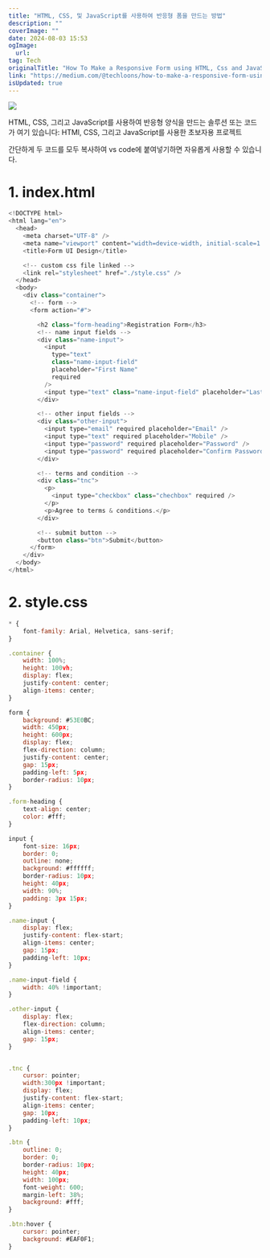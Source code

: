```yaml
---
title: "HTML, CSS, 및 JavaScript를 사용하여 반응형 폼을 만드는 방법"
description: ""
coverImage: ""
date: 2024-08-03 15:53
ogImage:
  url:
tag: Tech
originalTitle: "How To Make a Responsive Form using HTML, Css and JavaScript"
link: "https://medium.com/@techloons/how-to-make-a-responsive-form-using-html-css-and-javascript-d2daf84c991d"
isUpdated: true
---
```


<img src="/assets/img/HowToMakeaResponsiveFormusingHTMLCssandJavaScript_0.png" />

HTML, CSS, 그리고 JavaScript를 사용하여 반응형 양식을 만드는 솔루션 또는 코드가 여기 있습니다: HTMl, CSS, 그리고 JavaScript를 사용한 초보자용 프로젝트

간단하게 두 코드를 모두 복사하여 vs code에 붙여넣기하면 자유롭게 사용할 수 있습니다.

# 1. index.html

<!-- seedividend - 사각형 -->

<ins class="adsbygoogle"
     style="display:block"
     data-ad-client="ca-pub-4877378276818686"
     data-ad-slot="1898504329"
     data-ad-format="auto"
     data-full-width-responsive="true"></ins>

<script>
     (adsbygoogle = window.adsbygoogle || []).push({});
</script>

```js
<!DOCTYPE html>
<html lang="en">
  <head>
    <meta charset="UTF-8" />
    <meta name="viewport" content="width=device-width, initial-scale=1.0" />
    <title>Form UI Design</title>

    <!-- custom css file linked -->
    <link rel="stylesheet" href="./style.css" />
  </head>
  <body>
    <div class="container">
      <!-- form -->
      <form action="#">

        <h2 class="form-heading">Registration Form</h3>
        <!-- name input fields -->
        <div class="name-input">
          <input
            type="text"
            class="name-input-field"
            placeholder="First Name"
            required
          />
          <input type="text" class="name-input-field" placeholder="Last Name" />
        </div>

        <!-- other input fields -->
        <div class="other-input">
          <input type="email" required placeholder="Email" />
          <input type="text" required placeholder="Mobile" />
          <input type="password" required placeholder="Password" />
          <input type="password" required placeholder="Confirm Password" />
        </div>

        <!-- terms and condition -->
        <div class="tnc">
          <p>
            <input type="checkbox" class="chechbox" required />
          </p>
          <p>Agree to terms & conditions.</p>
        </div>

        <!-- submit button -->
        <button class="btn">Submit</button>
      </form>
    </div>
  </body>
</html>
```

# 2. style.css

```js
* {
    font-family: Arial, Helvetica, sans-serif;
}

.container {
    width: 100%;
    height: 100vh;
    display: flex;
    justify-content: center;
    align-items: center;
}

form {
    background: #53E0BC;
    width: 450px;
    height: 600px;
    display: flex;
    flex-direction: column;
    justify-content: center;
    gap: 15px;
    padding-left: 5px;
    border-radius: 10px;
}

.form-heading {
    text-align: center;
    color: #fff;
}

input {
    font-size: 16px;
    border: 0;
    outline: none;
    background: #ffffff;
    border-radius: 10px;
    height: 40px;
    width: 90%;
    padding: 3px 15px;
}

.name-input {
    display: flex;
    justify-content: flex-start;
    align-items: center;
    gap: 15px;
    padding-left: 10px;
}

.name-input-field {
    width: 40% !important;
}

.other-input {
    display: flex;
    flex-direction: column;
    align-items: center;
    gap: 15px;
}


.tnc {
    cursor: pointer;
    width:300px !important;
    display: flex;
    justify-content: flex-start;
    align-items: center;
    gap: 10px;
    padding-left: 10px;
}

.btn {
    outline: 0;
    border: 0;
    border-radius: 10px;
    height: 40px;
    width: 100px;
    font-weight: 600;
    margin-left: 38%;
    background: #fff;
}

.btn:hover {
    cursor: pointer;
    background: #EAF0F1;
}
```
